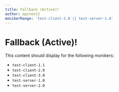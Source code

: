 ```yaml
---
title: Fallback (Active)!
author: opstest2
monikerRange: 'test-client-2.0 || test-server-1.0'
---
```


# Fallback (Active)!

This content should display for the following monikers:

* `test-client-1.1`
* `test-client-2.0`
* `test-client-3.0`
* `test-server-1.0`
* `test-server-2.0`
